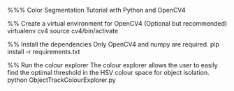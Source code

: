 %%% Color Segmentation Tutorial with Python and OpenCV4

%% Create a virtual environment for OpenCV4 (Optional but recommended)
    virtualenv cv4 
    source cv4/bin/activate

%% Install the dependencies
Only OpenCV4 and numpy are required.
    pip install -r requirements.txt

%% Run the colour explorer
The colour explorer allows the user to easily find the optimal threshold in the HSV colour space for object isolation.
    python ObjectTrackColourExplorer.py

